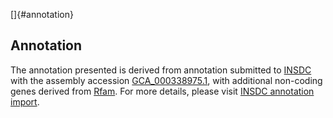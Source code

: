 []{#annotation}

Annotation
----------

The annotation presented is derived from annotation submitted to
[INSDC](http://www.insdc.org) with the assembly accession
[GCA\_000338975.1](http://www.ebi.ac.uk/ena/data/view/GCA_000338975.1),
with additional non-coding genes derived from
[Rfam](http://rfam.xfam.org/). For more details, please visit [INSDC
annotation
import](http://ensemblgenomes.org/info/data/insdc_annotation).
